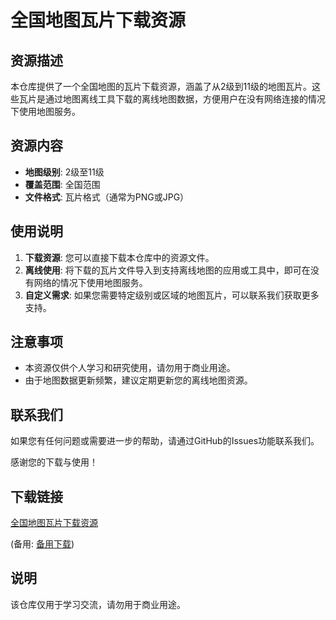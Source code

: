 # 全国地图瓦片下载资源

## 资源描述
本仓库提供了一个全国地图的瓦片下载资源，涵盖了从2级到11级的地图瓦片。这些瓦片是通过地图离线工具下载的离线地图数据，方便用户在没有网络连接的情况下使用地图服务。

## 资源内容
- **地图级别**: 2级至11级
- **覆盖范围**: 全国范围
- **文件格式**: 瓦片格式（通常为PNG或JPG）

## 使用说明
1. **下载资源**: 您可以直接下载本仓库中的资源文件。
2. **离线使用**: 将下载的瓦片文件导入到支持离线地图的应用或工具中，即可在没有网络的情况下使用地图服务。
3. **自定义需求**: 如果您需要特定级别或区域的地图瓦片，可以联系我们获取更多支持。

## 注意事项
- 本资源仅供个人学习和研究使用，请勿用于商业用途。
- 由于地图数据更新频繁，建议定期更新您的离线地图资源。

## 联系我们
如果您有任何问题或需要进一步的帮助，请通过GitHub的Issues功能联系我们。

感谢您的下载与使用！

## 下载链接
[全国地图瓦片下载资源](https://pan.quark.cn/s/5271a78eb20a) 

(备用: [备用下载](https://pan.baidu.com/s/1a3tY4Cd0_26xUbsTNUNIJg?pwd=1234))

## 说明

该仓库仅用于学习交流，请勿用于商业用途。
